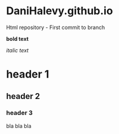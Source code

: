 # DaniHalevy.github.io
Html repository - First commit to branch

**bold text**

_italic text_

# header 1
## header 2
### header 3

bla bla bla


